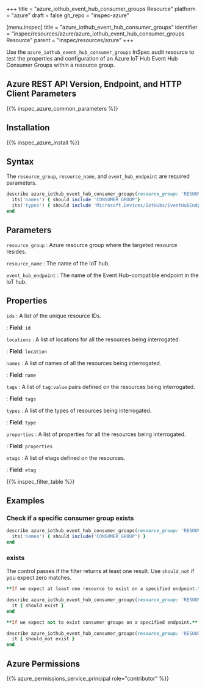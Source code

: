 +++
title = "azure_iothub_event_hub_consumer_groups Resource"
platform = "azure"
draft = false
gh_repo = "inspec-azure"

[menu.inspec]
title = "azure_iothub_event_hub_consumer_groups"
identifier = "inspec/resources/azure/azure_iothub_event_hub_consumer_groups Resource"
parent = "inspec/resources/azure"
+++

Use the `azure_iothub_event_hub_consumer_groups` InSpec audit resource to test the properties and configuration of an Azure IoT Hub Event Hub Consumer Groups within a resource group.

## Azure REST API Version, Endpoint, and HTTP Client Parameters

{{% inspec_azure_common_parameters %}}

## Installation

{{% inspec_azure_install %}}

## Syntax

The `resource_group`, `resource_name`, and `event_hub_endpoint` are required parameters.

```ruby
describe azure_iothub_event_hub_consumer_groups(resource_group: 'RESOURCE_GROUP', resource_name: 'IoT_NAME', event_hub_endpoint: 'EVENT_HUB_NAME') do
  its('names') { should include 'CONSUMER_GROUP'}
  its('types') { should include 'Microsoft.Devices/IotHubs/EventHubEndpoints/ConsumerGroups' }
end
```

## Parameters

`resource_group`
: Azure resource group where the targeted resource resides.

`resource_name`
: The name of the IoT hub.

`event_hub_endpoint`
: The name of the Event Hub-compatible endpoint in the IoT hub.

## Properties

`ids`
: A list of the unique resource IDs.

: **Field**: `id`

`locations`
: A list of locations for all the resources being interrogated.

: **Field**: `location`

`names`
: A list of names of all the resources being interrogated.

: **Field**: `name`

`tags`
: A list of `tag:value` pairs defined on the resources being interrogated.

: **Field**: `tags`

`types`
: A list of the types of resources being interrogated.

: **Field**: `type`

`properties`
: A list of properties for all the resources being interrogated.

: **Field**: `properties`

`etags`
: A list of etags defined on the resources.

: **Field**: `etag`

{{% inspec_filter_table %}}

## Examples

### Check if a specific consumer group exists

```ruby
describe azure_iothub_event_hub_consumer_groups(resource_group: 'RESOURCE_GROUP', resource_name: 'IoT_NAME', event_hub_endpoint: 'EVENT_HUB_NAME') do
  its('names') { should include('CONSUMER_GROUP') }
end
```

### exists

The control passes if the filter returns at least one result. Use `should_not` if you expect zero matches.

```ruby
**If we expect at least one resource to exist on a specified endpoint.**

describe azure_iothub_event_hub_consumer_groups(resource_group: 'RESOURCE_GROUP', resource_name: 'IoT_NAME', event_hub_endpoint: 'EVENT_HUB_NAME') do
  it { should exist }
end

**If we expect not to exist consumer groups on a specified endpoint.**

describe azure_iothub_event_hub_consumer_groups(resource_group: 'RESOURCE_GROUP', resource_name: 'IoT_NAME', event_hub_endpoint: 'EVENT_HUB_NAME') do
  it { should_not exist }
end
```

## Azure Permissions

{{% azure_permissions_service_principal role="contributor" %}}
